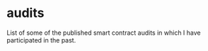 # audits
List of some of the published smart contract audits in which I have participated in the past.
